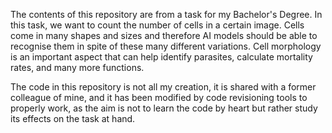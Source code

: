 The contents of this repository are from a task for my Bachelor's Degree. In this task, we want to count the number of cells in a certain image. Cells come in many
shapes and sizes and therefore AI models should be able to recognise them in spite of these many different variations. Cell morphology is an important aspect that can help
identify parasites, calculate mortality rates, and many more functions.

The code in this repository is not all my creation, it is shared with a former colleague of mine, and it has been modified by code revisioning tools to properly work, 
as the aim is not to learn the code by heart but rather study its effects on the task at hand.
